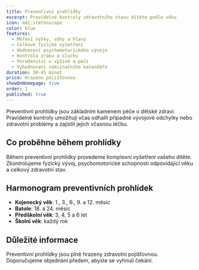 ```yaml
---
title: Preventivní prohlídky
excerpt: Pravidelné kontroly zdravotního stavu dítěte podle věku
icon: mdi:stethoscope
color: blue
features:
  - Měření výšky, váhy a hlavy
  - Celkové fyzické vyšetření
  - Hodnocení psychomotorického vývoje
  - Kontrola zraku a sluchu
  - Poradenství o výživě a péči
  - Vyhodnocení vakcinačního kalendáře
duration: 30-45 minut
price: Hrazeno pojišťovnou
showOnHomepage: true
order: 1
published: true
---
```


Preventivní prohlídky jsou základním kamenem péče o dětské zdraví. Pravidelné kontroly umožňují včas odhalit případné vývojové odchylky nebo zdravotní problémy a zajistit jejich včasnou léčbu.

## Co proběhne během prohlídky

Během preventivní prohlídky provedeme komplexní vyšetření vašeho dítěte. Zkontrolujeme fyzický vývoj, psychomotorické schopnosti odpovídající věku a celkový zdravotní stav.

## Harmonogram preventivních prohlídek

- **Kojenecký věk**: 1., 3., 6., 9. a 12. měsíc
- **Batole**: 18. a 24. měsíc
- **Předškolní věk**: 3, 4, 5 a 6 let
- **Školní věk**: každý rok

## Důležité informace

Preventivní prohlídky jsou plně hrazeny zdravotní pojišťovnou. Doporučujeme objednání předem, abyste se vyhnuli čekání.

